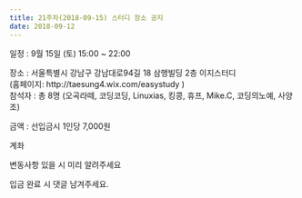 ```yaml
---
title: 21주차(2018-09-15) 스터디 장소 공지
date: 2018-09-12
---
```


<p>
일정 : 9월 15일 (토) 15:00 ~ 22:00
</p><p>
장소 : 서울특별시 강남구 강남대로94길 18 삼행빌딩 2층 이지스터디<br>
         (홈페이지: http://taesung4.wix.com/easystudy )<br>
참석자 : 총 8명 (오곡라떼, 코딩코딩, Linuxias, 킹콩, 휴프, Mike.C, 코딩의노예, 사양조)
</p><p>
금액 : 선입금시 1인당 7,000원
</p><p>
계좌 
</p><p>
변동사항 있을 시 미리 알려주세요
</p><p>
입금 완료 시 댓글 남겨주세요.
</p>
